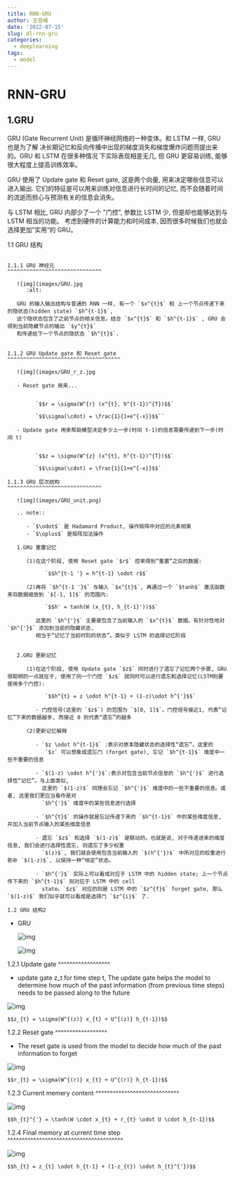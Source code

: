```yaml
---
title: RNN-GRU
author: 王哲峰
date: '2022-07-15'
slug: dl-rnn-gru
categories:
  - deeplearning
tags:
  - model
---
```


RNN-GRU
=============================

1.GRU
-----------------------------

   GRU (Gate Recurrent Unit) 是循环神经网络的一种变体。和 LSTM 一样, GRU 也是为了解
   决长期记忆和反向传播中出现的梯度消失和梯度爆炸问题而提出来的。GRU 和 LSTM 在很多种情况
   下实际表现相差无几, 但 GRU 更容易训练, 能够很大程度上提高训练效率。

   GRU 使用了 Update gate 和 Reset gate, 这是两个向量, 用来决定哪些信息可以进入输出. 
   它们的特征是可以用来训练对信息进行长时间的记忆, 而不会随着时间的流逝而担心与预测有关的信息会消失。

   与 LSTM 相比, GRU 内部少了一个 "门控", 参数比 LSTM 少, 但是却也能够达到与 LSTM 相当的功能。
   考虑到硬件的计算能力和时间成本, 因而很多时候我们也就会选择更加”实用“的 GRU。

1.1 GRU 结构
~~~~~~~~~~~~~~~~~~~~~~~~~~~~~~

1.1.1 GRU 神经元
^^^^^^^^^^^^^^^^^^^^^^^^^^^^^^

   ![img](images/GRU.jpg
      :alt: 

   GRU 的输入输出结构与普通的 RNN 一样, 有一个 `$x^{t}$` 和 上一个节点传递下来的隐状态(hidden state) `$h^{t-1}$`, 
   这个隐状态包含了之前节点的相关信息。结合 `$x^{t}$` 和 `$h^{t-1}$` , GRU 会得到当前隐藏节点的输出 `$y^{t}$` 
   和传递给下一个节点的隐状态 `$h^{t}$`.


1.1.2 GRU Update gate 和 Reset gate
^^^^^^^^^^^^^^^^^^^^^^^^^^^^^^^^^^^^

   ![img](images/GRU_r_z.jpg

   - Reset gate 用来...

         
         `$$r = \sigma(W^{r} (x^{t}, h^{t-1})^{T})$$`

         `$$\sigma(\cdot) = \frac{1}{1+e^{-x}}$$``

   - Update gate 用来帮助模型决定多少上一步(时间 t-1)的信息需要传递到下一步(时间 t)

         
         `$$z = \sigma(W^{z} (x^{t}, h^{t-1})^{T})$$`

         `$$\sigma(\cdot) = \frac{1}{1+e^{-x}}$$`

1.1.3 GRU 层次结构
^^^^^^^^^^^^^^^^^^^^^^^^^^^^^^

   ![img](images/GRU_unit.png)

   .. note:: 

      - `$\odot$` 是 Hadamard Product, 操作矩阵中对应的元素相乘
      - `$\oplus$` 是矩阵加法操作

   1.GRU 重置记忆
      
      (1)在这个阶段, 使用 Reset gate `$r$` 控来得到“重置”之后的数据:
         
            `$$h^{t-1 '} = h^{t-1} \odot r$$`

      (2)再将 `$h^{t-1 '}$` 与输入 `$x^{t}$`, 再通过一个 `$tanh$` 激活函数来将数据缩放到 `$[-1, 1]$` 的范围内:

            `$$h' = tanh(W (x_{t}, h_{t-1}'))$$`

         这里的 `$h^{'}$` 主要是包含了当前输入的 `$x^{t}$` 数据。有针对性地对 `$h^{'}$` 添加到当前的隐藏状态, 
         相当于“记忆了当前时刻的状态”。类似于 LSTM 的选择记忆阶段


   2.GRU 更新记忆
   
      (1)在这个阶段, 使用 Update gate `$z$` 同时进行了遗忘了记忆两个步骤, GRU 很聪明的一点就在于, 使用了同一个门控 `$z$` 就同时可以进行遗忘和选择记忆(LSTM则要使用多个门控):
            
            `$$h^{t} = z \odot h^{t-1} + (1-z)\odot h^{'}$$`

         - 门控信号(这里的 `$z$`) 的范围为 `$[0, 1]$`。门控信号接近1, 代表“记忆”下来的数据越多, 而接近 0 则代表“遗忘”的越多
      
      (2)更新记忆解释

         - `$z \odot h^{t-1}$` :表示对原本隐藏状态的选择性“遗忘”。这里的
            `$z` 可以想象成遗忘门 (forget gate), 忘记 `$h^{t-1}$` 维度中一些不重要的信息

         - `$(1-z) \odot h^{'}$`:表示对包含当前节点信息的 `$h^{'}$` 进行选择性“记忆”。与上面类似, 
           这里的 `$(1-z)$` 同理会忘记 `$h^{'}$` 维度中的一些不重要的信息。或者, 这里我们更应当看作是对
           `$h^{'}$` 维度中的某些信息进行选择

         - `$h^{t}$` 的操作就是忘记传递下来的 `$h^{t-1}$` 中的某些维度信息, 并加入当前节点输入的某些维度信息

         - 遗忘 `$z$` 和选择 `$(1-z)$` 是联动的。也就是说, 对于传递进来的维度信息, 我们会进行选择性遗忘, 则遗忘了多少权重
           `$(z)$`, 我们就会使用包含当前输入的 `$(h^{'})$` 中所对应的权重进行弥补 `$(1-z)$`, 以保持一种“恒定”状态。

         - `$h^{'}$` 实际上可以看成对应于 LSTM 中的 hidden state; 上一个节点传下来的 `$h^{t-1}$` 则对应于 LSTM 中的 cell
           state。`$z$` 对应的则是 LSTM 中的 `$z^{f}$` forget gate, 那么 `$(1-z)$` 我们似乎就可以看成是选择门 `$z^{i}$` 了.

1.2 GRU 结构2
~~~~~~~~~~~~~~~~~~~~~~~~~~~~~~~~~~~~

- GRU 

   ![img](images/GRU_rnn.png)


   ![img](images/GRU_unit2.png)

1.2.1 Update gate
^^^^^^^^^^^^^^^^^^

   - update gate z_t for time step t, The update gate helps the model to determine how much of the past information (from previous time steps) needs to be passed along to the future

   ![img](images/GRU_z.png)

`$$z_{t} = \sigma(W^{(z)} x_{t} + U^{(z)} h_{t-1})$$`

1.2.2 Reset gate
^^^^^^^^^^^^^^^^^^

   - The reset gate is used from the model to decide how much of the past information to forget

   ![img](images/GRU_r.png)

`$$r_{t} = \sigma(W^{(r)} x_{t} + U^{(r)} h_{t-1})$$`

1.2.3 Current memery content
^^^^^^^^^^^^^^^^^^^^^^^^^^^^^

   ![img](images/GRU_current.png)

`$$h_{t}^{'} = \tanh(W \cdot x_{t} + r_{t} \odot U \cdot h_{t-1})$$`

1.2.4 Final memory at current time step
^^^^^^^^^^^^^^^^^^^^^^^^^^^^^^^^^^^^^^^^

   ![img](images/GRU_output.png)

`$$h_{t} = z_{t} \odot h_{t-1} + (1-z_{t}) \odot h_{t}^{'})$$`

